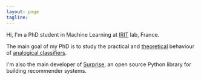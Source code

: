 ```yaml
---
layout: page
tagline:
---
```


Hi, I'm a PhD student in Machine Learning at
[IRIT](https://www.irit.fr/?lang=en) lab, France.

The main goal of my PhD is to study the practical and
[theoretical](http://ebooks.iospress.com/volumearticle/44815) behaviour of
[analogical classifiers](http://ijcai.org/Proceedings/07/Papers/108.pdf).

I'm also the main developer of [Surprise](http://surpriselib.com/), an open
source Python library for building recommender systems.
